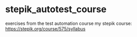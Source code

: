 # stepik_autotest_course
exercises from the test automation course
my stepik course: https://stepik.org/course/575/syllabus
